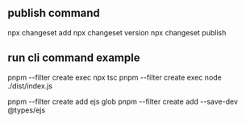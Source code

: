 ## publish command
npx changeset add
npx changeset version
npx changeset publish

## run cli command example
pnpm --filter create exec npx tsc
pnpm --filter create exec node ./dist/index.js

pnpm --filter create add ejs glob
pnpm --filter create add --save-dev @types/ejs


